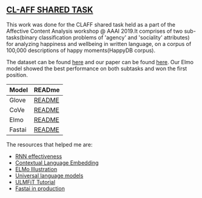 ## [CL-AFF SHARED TASK](https://sites.google.com/view/affcon2019/cl-aff-shared-task)

This work was done for the CLAFF shared task held as a part of the Affective Content Analysis workshop @ AAAI 2019.It comprises of two sub-tasks(binary classification problems of 'agency' and 'sociality' attributes) for analyzing happiness and wellbeing in written language, on a corpus of 100,000 descriptions of happy moments(HappyDB corpus). 

The dataset can be found [here](https://github.com/abishekarun/CLAFF/blob/master/data/) and our paper can be found [here](https://arxiv.org/abs/1906.03677). Our Elmo model showed the best performance on both subtasks and won the first position.

|    **Model**  | **READme** |
|--------------------|------------|
| Glove | [README](https://github.com/abishekarun/CLAFF/blob/master/Glove/README.md)|
| CoVe | [README](https://github.com/abishekarun/CLAFF/blob/master/Cove/README.md) |
| Elmo | [README](https://github.com/abishekarun/CLAFF/blob/master/Elmo/README.md) |
| Fastai | [README](https://github.com/abishekarun/CLAFF/blob/master/Fastai/README.md) |

The resources that helped me are:

+ [RNN effectiveness](http://karpathy.github.io/2015/05/21/rnn-effectiveness/)
+ [Contextual Language Embedding](https://towardsdatascience.com/elmo-contextual-language-embedding-335de2268604)
+ [ELMo Illustration](http://jalammar.github.io/illustrated-bert/)
+ [Universal language models](http://nlp.fast.ai/classification/2018/05/15/introducting-ulmfit.html)
+ [ULMFiT Tutorial](https://www.analyticsvidhya.com/blog/2018/11/tutorial-text-classification-ulmfit-fastai-library/)
+ [Fastai in production](https://hackernoon.com/fast-ai-in-production-real-word-text-classification-with-ulmfit-199769be2a6)